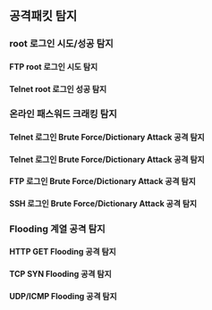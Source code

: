 ## 공격패킷 탐지

### root 로그인 시도/성공 탐지
#### FTP root 로그인 시도 탐지
#### Telnet root 로그인 성공 탐지

### 온라인 패스워드 크래킹 탐지
#### Telnet 로그인 Brute Force/Dictionary Attack 공격 탐지
#### Telnet 로그인 Brute Force/Dictionary Attack 공격 탐지
#### FTP 로그인 Brute Force/Dictionary Attack 공격 탐지
#### SSH 로그인 Brute Force/Dictionary Attack 공격 탐지


### Flooding 계열 공격 탐지
#### HTTP GET Flooding 공격 탐지
#### TCP SYN Flooding 공격 탐지
#### UDP/ICMP Flooding 공격 탐지









